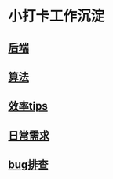 # 小打卡工作沉淀
## [后端](后端/) 
## [算法](算法/) 
## [效率tips](./效率tips/) 
## [日常需求](./日常需求/)
## [bug排查](./bug排查/)
